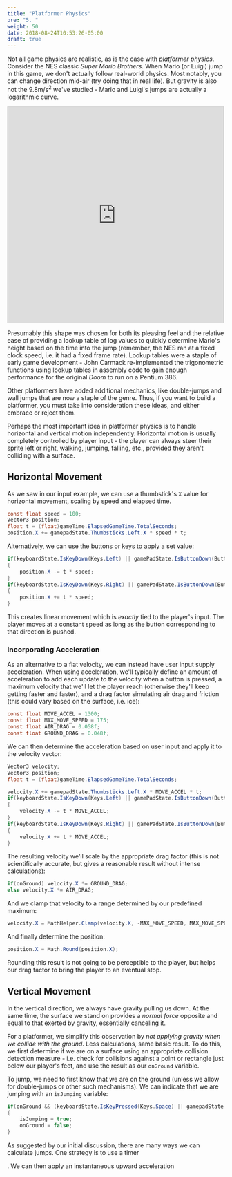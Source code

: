 ```yaml
---
title: "Platformer Physics"
pre: "5. "
weight: 50
date: 2018-08-24T10:53:26-05:00
draft: true
---
```


Not all game physics are realistic, as is the case with _platformer physics_.  Consider the NES classic _Super Mario Brothers_.  When Mario (or Luigi) jump in this game, we don't actually follow real-world physics.  Most notably, you can change direction mid-air (try doing that in real life).  But gravity is also not the 9.8m/s<sup>2</sup> we've studied - Mario and Luigi's jumps are actually a logarithmic curve.  

<iframe src="https://www.desmos.com/calculator/ynydl6sdjv?embed" width="500px" height="500px" style="border: 1px solid #ccc" frameborder=0></iframe>

Presumably this shape was chosen for both its pleasing feel and the relative ease of providing a lookup table of log values to quickly determine Mario's height based on the time into the jump (remember, the NES ran at a fixed clock speed, i.e. it had a fixed frame rate).  Lookup tables were a staple of early game development - John Carmack re-implemented the trigonometric functions using lookup tables in assembly code to gain enough performance for the original _Doom_ to run on a Pentium 386.

Other platformers have added additional mechanics, like double-jumps and wall jumps that are now a staple of the genre.  Thus, if you want to build a platformer, you must take into consideration these ideas, and either embrace or reject them.  

Perhaps the most important idea in platformer physics is to handle horizontal and vertical motion independently.  Horizontal motion is usually completely controlled by player input - the player can always steer their sprite left or right, walking, jumping, falling, etc., provided they aren't colliding with a surface.

## Horizontal Movement

As we saw in our input example, we can use a thumbstick's `X` value for horizontal movement, scaling by speed and elapsed time.  

```csharp
const float speed = 100;
Vector3 position;
float t = (float)gameTime.ElapsedGameTime.TotalSeconds;
position.X += gamepadState.Thumbsticks.Left.X * speed * t;
```

Alternatively, we can use the buttons or keys to apply a set value:

```csharp
if(keyboardState.IsKeyDown(Keys.Left) || gamePadState.IsButtonDown(Buttons.DPadLeft))
{
    position.X -= t * speed;
}
if(keyboardState.IsKeyDown(Keys.Right) || gamePadState.IsButtonDown(Buttons.DPadRight))
{
    position.X += t * speed;
}
```

This creates linear movement which is _exactly_ tied to the player's input.  The player moves at a constant speed as long as the button corresponding to that direction is pushed.

### Incorporating Acceleration
As an alternative to a flat velocity, we can instead have user input supply acceleration.  When using acceleration, we'll typically define an amount of acceleration to add each update to the velocity when a button is pressed, a maximum velocity that we'll let the player reach (otherwise they'll keep getting faster and faster), and a drag factor simulating air drag and friction (this could vary based on the surface, i.e. ice):

```csharp 
const float MOVE_ACCEL = 1300;
const float MAX_MOVE_SPEED = 175;
const float AIR_DRAG = 0.058f;
const float GROUND_DRAG = 0.048f;
```

We can then determine the acceleration based on user input and apply it to the velocity vector:

```csharp
Vector3 velocity;
Vector3 position;
float t = (float)gameTime.ElapsedGameTime.TotalSeconds;

velocity.X += gamepadState.Thumbsticks.Left.X * MOVE_ACCEL * t;
if(keyboardState.IsKeyDown(Keys.Left) || gamePadState.IsButtonDown(Buttons.DPadLeft))
{
    velocity.X -= t * MOVE_ACCEL;
}
if(keyboardState.IsKeyDown(Keys.Right) || gamePadState.IsButtonDown(Buttons.DPadRight))
{
    velocity.X += t * MOVE_ACCEL;
}
```
The resulting velocity we'll scale by the appropriate drag factor (this is not scientifically accurate, but gives a reasonable result without intense calculations):

```csharp
if(onGround) velocity.X *= GROUND_DRAG;
else velocity.X *= AIR_DRAG;
```

And we clamp that velocity to a range determined by our predefined maximum:

```csharp
velocity.X = MathHelper.Clamp(velocity.X, -MAX_MOVE_SPEED, MAX_MOVE_SPEED)
```

And finally determine the position:

```csharp
position.X = Math.Round(position.X);
```

Rounding this result is not going to be perceptible to the player, but helps our drag factor to bring the player to an eventual stop.

## Vertical Movement
In the vertical direction, we always have gravity pulling us down.  At the same time, the surface we stand on provides a _normal force_ opposite and equal to that exerted by gravity, essentially canceling it.  

For a platformer, we simplify this observation by _not applying gravity when we collide with the ground_.  Less calculations, same basic result.  To do this, we first determine if we are on a surface using an appropriate collision detection measure - i.e. check for collisions against a point or rectangle just below our player's feet, and use the result as our `onGround` variable.

To jump, we need to first know that we are on the ground (unless we allow for double-jumps or other such mechanisms).  We can indicate that we are jumping with an `isJumping` variable:

```csharp
if(onGround && (keyboardState.IsKeyPressed(Keys.Space) || gamepadState.IsButtonPressed(Buttons.A))
{
    isJumping = true;
    onGround = false;
}
```

As suggested by our initial discussion, there are many ways we can calculate jumps.  One strategy is to use a timer 

.  We can then apply an instantaneous upward acceleration